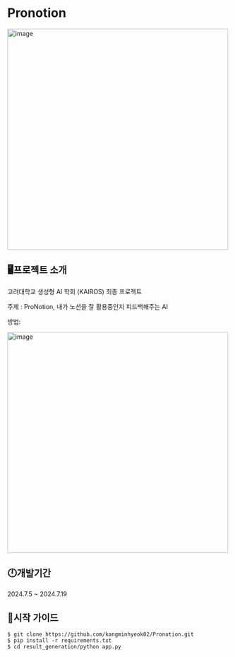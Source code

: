 # Pronotion

<img src="https://github.com/user-attachments/assets/028f6801-8ffb-4da3-9f52-7970b0d97ec7" alt="image" width="500"/>



## 🖥프로젝트 소개 
고려대학교 생성형 AI 학회 (KAIROS) 최종 프로젝트

주제 : ProNotion, 내가 노션을 잘 활용중인지 피드백해주는 AI

방법: 

<img src="https://github.com/user-attachments/assets/028f6801-8ffb-4da3-9f52-7970b0d97ec7" alt="image" width="500"/>


## 🕛개발기간 
2024.7.5 ~ 2024.7.19

## 🤷시작 가이드

    $ git clone https://github.com/kangminhyeok02/Pronotion.git
    $ pip install -r requirements.txt
    $ cd result_generation/python app.py
    


